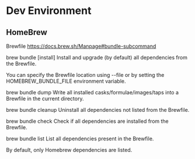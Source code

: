 # Dev Environment
## HomeBrew
Brewfile
https://docs.brew.sh/Manpage#bundle-subcommand

brew bundle [install] 
Install and upgrade (by default) all dependencies from the Brewfile.

You can specify the Brewfile location using --file or by setting the HOMEBREW_BUNDLE_FILE environment variable.

brew bundle dump 
Write all installed casks/formulae/images/taps into a Brewfile in the current directory.

brew bundle cleanup 
Uninstall all dependencies not listed from the Brewfile.

brew bundle check 
Check if all dependencies are installed from the Brewfile.

brew bundle list 
List all dependencies present in the Brewfile.

By default, only Homebrew dependencies are listed.



